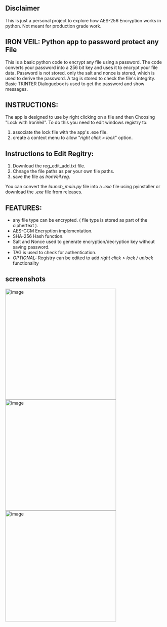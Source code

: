 Disclaimer
-
This is just a personal project to explore how AES-256 Encryption works in python.
Not meant for production grade work.

IRON VEIL: Python app to password protect any File
-
This is a basic python code to encrypt any file using a password. 
The code converts your password into a 256 bit key and uses it to encrypt your file data.
Password is not stored. only the salt and nonce is stored, which is used to derive the password.
A tag is stored to check the file's integrity.
Basic TKINTER Dialoguebox is used to get the password and show messages.

INSTRUCTIONS:
-
The app is designed to use by right clicking on a file and then Choosing "Lock with IronVeil".
To do this you need to edit windows registry to:
1. associate the lock file with the app's .exe file.
2. create a context menu to allow "*right click > lock*" option.

Instructions to Edit Regitry:
-
1. Download the reg_edit_add.txt file.
2. Chnage the file paths as per your own file paths.
3. save the file as *IronVeil.reg*.

You can convert the *launch_main.py* file into a *.exe* file using pyinstaller or download the *.exe* file from releases.

FEATURES:
-
- any file type can be encrypted. ( file type is stored as part of the ciphertext ).
- AES-GCM Encryption implementation.
- SHA-256 Hash function.
- Salt and Nonce used to generate encryption/decryption key without saving password.
- TAG is used to check for authentication.
- *OPTIONAL:* Registry can be edited to add *right click > lock / unlock* functionality

screenshots
-
<img width="350" height="350" alt="image" src="https://github.com/user-attachments/assets/e68700f4-63d0-4a8b-b8e8-c1fe41fd8ba3" />
<img width="350" height="350" alt="image" src="https://github.com/user-attachments/assets/8e66a9a6-7498-412e-8622-6966264e52e3" />
<img width="350" height="350" alt="image" src="https://github.com/user-attachments/assets/bbee81ff-5fce-4074-be98-021c02465bbf" />


